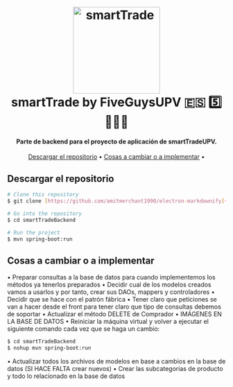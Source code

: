 <h1 align="center">
  <br>
  <img src="https://pbs.twimg.com/media/FQy68dqXwAkRjmK.jpg:large" alt="smartTrade" width="200">
  <br>
  smartTrade by FiveGuysUPV 🇪🇸 5️⃣👨‍👦‍👦
  <br>
</h1>

<h4 align="center">Parte de backend para el proyecto de aplicación de smartTradeUPV.</h4>

<p align="center">
  <a href="#descargar-el-repositorio">Descargar el repositorio</a> •
  <a href="#cosas-a-cambiar-o-a-implementar">Cosas a cambiar o a implementar</a> •
</p>

## Descargar el repositorio

```bash
# Clone this repository
$ git clone [https://github.com/amitmerchant1990/electron-markdownify](https://github.com/alexiserte/smartTradeBackend.git)

# Go into the repository
$ cd smartTradeBackend

# Run the project
$ mvn spring-boot:run
```

## Cosas a cambiar o a implementar

• Preparar consultas a la base de datos para cuando implementemos los métodos ya tenerlos preparados
• Decidir cual de los modelos creados vamos a usarlos y por tanto, crear sus DAOs, mappers y controladores
• Decidir que se hace con el patrón fábrica
• Tener claro que peticiones se van a hacer desde el front para tener claro que tipo de consultas debemos de soportar
• Actualizar el método DELETE de Comprador
• IMÁGENES EN LA BASE DE DATOS
• Reiniciar la máquina virtual y volver a ejecutar el siguiente comando cada vez que se haga un cambio:
```bash
$ cd smartTradeBackend
$ nohup mvn spring-boot:run
```
• Actualizar todos los archivos de modelos en base a cambios en la base de datos (SI HACE FALTA crear nuevos)
• Crear las subcategorias de producto y todo lo relacionado en la base de datos